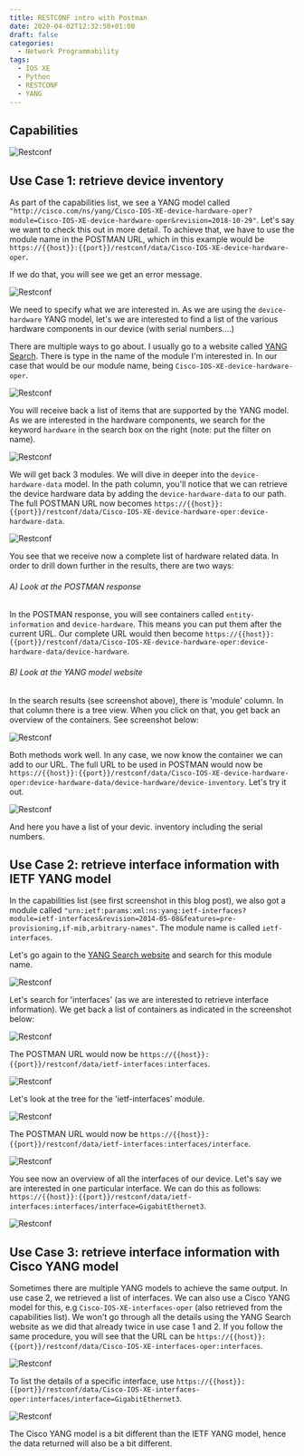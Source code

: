 ```yaml
---
title: RESTCONF intro with Postman
date: 2020-04-02T12:32:50+01:00
draft: false
categories:
  - Network Programmability
tags:
  - IOS XE
  - Python
  - RESTCONF
  - YANG
---
```


## Capabilities
![Restconf](/images/2020-04-02-1.png)

## Use Case 1: retrieve device inventory

As part of the capabilities list, we see a YANG model called `"http://cisco.com/ns/yang/Cisco-IOS-XE-device-hardware-oper?module=Cisco-IOS-XE-device-hardware-oper&revision=2018-10-29"`. Let's say we want to check this out in more detail. To achieve that, we have to use the module name in the POSTMAN URL, which in this example would be `https://{{host}}:{{port}}/restconf/data/Cisco-IOS-XE-device-hardware-oper`. 

If we do that, you will see we get an error message.

![Restconf](/images/2020-04-02-2.png)

We need to specify what we are interested in. As we are using the `device-hardware` YANG model, let's we are interested to find a list of the various hardware components in our device (with serial numbers....)

There are multiple ways to go about. I usually go to a website called [YANG Search](https://yangcatalog.org/yang-search/). There is type in the name of the module I'm interested in. In our case that would be our module name, being `Cisco-IOS-XE-device-hardware-oper`.

![Restconf](/images/2020-04-02-3.png)

You will receive back a list of items that are supported by the YANG model. As we are interested in the hardware components, we search for the keyword `hardware` in the search box on the right (note: put the filter on name).

![Restconf](/images/2020-04-02-4.png)

We will get back 3 modules. We will dive in deeper into the `device-hardware-data` model. In the path column, you'll notice that we can retrieve the device hardware data by adding the `device-hardware-data` to our path. The full POSTMAN URL now becomes `https://{{host}}:{{port}}/restconf/data/Cisco-IOS-XE-device-hardware-oper:device-hardware-data`.

![Restconf](/images/2020-04-02-5.png)

You see that we receive now a complete list of hardware related data. In order to drill down further in the results, there are two ways:

###### A) Look at the POSTMAN response

In the POSTMAN response, you will see containers called `entity-information` and `device-hardware`. This means you can put them after the current URL. Our complete URL would then become `https://{{host}}:{{port}}/restconf/data/Cisco-IOS-XE-device-hardware-oper:device-hardware-data/device-hardware`.

###### B) Look at the YANG model website

In the search results (see screenshot above), there is 'module' column. In that column there is a tree view. When you click on that, you get back an overview of the containers. See screenshot below:

![Restconf](/images/2020-04-02-6.png)

Both methods work well. In any case, we now know the container we can add to our URL. The full URL to be used in POSTMAN would now be `https://{{host}}:{{port}}/restconf/data/Cisco-IOS-XE-device-hardware-oper:device-hardware-data/device-hardware/device-inventory`. Let's try it out.

![Restconf](/images/2020-04-02-7.png)

And here you have a list of your devic. inventory including the serial numbers.

## Use Case 2: retrieve interface information with IETF YANG model

In the capabilities list (see first screenshot in this blog post), we also got a module called `"urn:ietf:params:xml:ns:yang:ietf-interfaces?module=ietf-interfaces&revision=2014-05-08&features=pre-provisioning,if-mib,arbitrary-names"`. The module name is called `ietf-interfaces`.

Let's go again to the [YANG Search website](https://yangcatalog.org/yang-search) and search for this module name.

![Restconf](/images/2020-04-02-8.png)

Let's search for 'interfaces' (as we are interested to retrieve interface information). We get back a list of containers as indicated in the screenshot below:

![Restconf](/images/2020-04-02-9.png)

The POSTMAN URL would now be `https://{{host}}:{{port}}/restconf/data/ietf-interfaces:interfaces`. 

![Restconf](/images/2020-04-02-10.png)

Let's look at the tree for the 'ietf-interfaces' module. 

![Restconf](/images/2020-04-02-11.png)

The POSTMAN URL would now be `https://{{host}}:{{port}}/restconf/data/ietf-interfaces:interfaces/interface`. 

![Restconf](/images/2020-04-02-12.png)

You see now an overview of all the interfaces of our device. Let's say we are interested in one particular interface. We can do this as follows: `https://{{host}}:{{port}}/restconf/data/ietf-interfaces:interfaces/interface=GigabitEthernet3`.

![Restconf](/images/2020-04-02-13.png)

## Use Case 3: retrieve interface information with Cisco YANG model

Sometimes there are multiple YANG models to achieve the same output. In use case 2, we retrieved a list of interfaces. We can also use a Cisco YANG model for this, e.g `Cisco-IOS-XE-interfaces-oper` (also retrieved from the capabilities list). We won't go through all the details using the YANG Search website as we did that already twice in use case 1 and 2. If you follow the same procedure, you will see that the URL can be `https://{{host}}:{{port}}/restconf/data/Cisco-IOS-XE-interfaces-oper:interfaces`.

![Restconf](/images/2020-04-02-14.png)

To list the details of a specific interface, use `https://{{host}}:{{port}}/restconf/data/Cisco-IOS-XE-interfaces-oper:interfaces/interface=GigabitEthernet3`.

![Restconf](/images/2020-04-02-15.png)

The Cisco YANG model is a bit different than the IETF YANG model, hence the data returned will also be a bit different.

